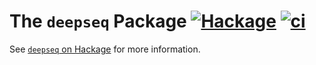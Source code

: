 The `deepseq` Package  [![Hackage](https://img.shields.io/hackage/v/deepseq.svg)](https://hackage.haskell.org/package/deepseq) [![ci](https://github.com/haskell/deepseq/actions/workflows/ci.yml/badge.svg)](https://github.com/haskell/deepseq/actions/workflows/ci.yml)
=====================

See [`deepseq` on Hackage](http://hackage.haskell.org/package/deepseq) for more information.
